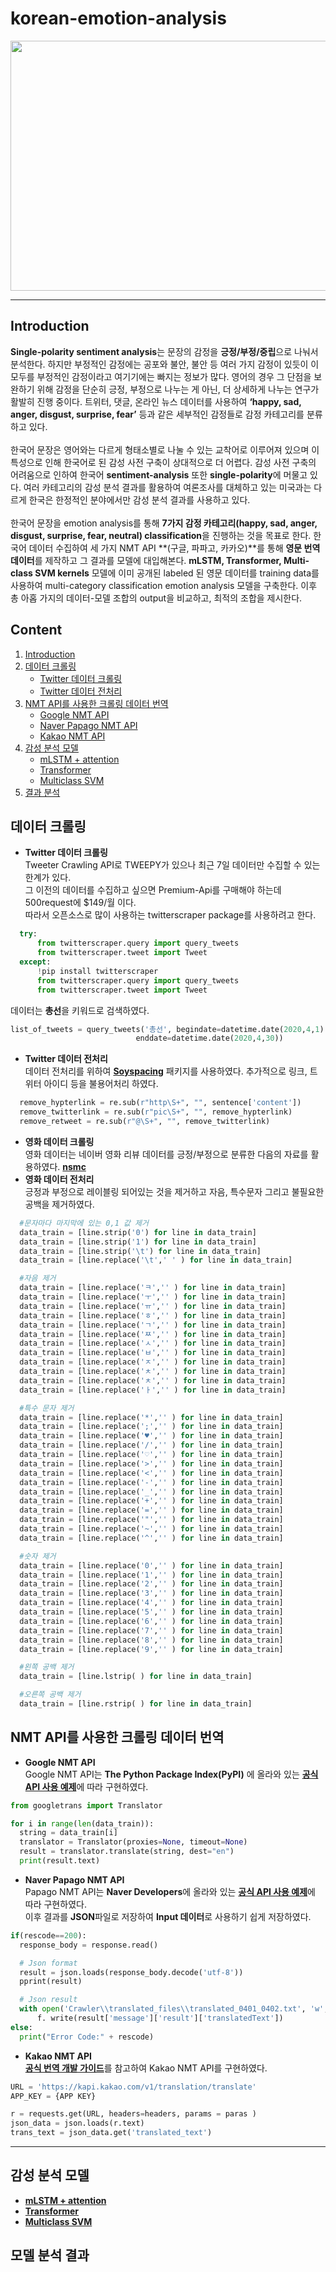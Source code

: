 # korean-emotion-analysis
<div align="center">
  <img src="https://user-images.githubusercontent.com/38775259/81778498-f2ee6c80-952d-11ea-91f3-347ce1ffcadd.jpg" width="600", height="400"></img>
</div>

--------------
## Introduction
**Single-polarity sentiment analysis**는 문장의 감정을 **긍정/부정/중립**으로 나눠서 분석한다. 
하지만 부정적인 감정에는 공포와 불안, 불안 등 여러 가지 감정이 있듯이 이 모두를 부정적인 감정이라고 여기기에는 빠지는 정보가 많다. 
영어의 경우 그 단점을 보완하기 위해 감정을 단순히 긍정, 부정으로 나누는 게 아닌, 더 상세하게 나누는 연구가 활발히 진행 중이다. 
트위터, 댓글, 온라인 뉴스 데이터를 사용하여 **‘happy, sad, anger, disgust, surprise, fear’** 등과 같은 세부적인 감정들로 감정 카테고리를 분류하고 있다.
<br><br>
한국어 문장은 영어와는 다르게 형태소별로 나눌 수 있는 교착어로 이루어져 있으며 이 특성으로 인해 한국어로 된 감성 사전 구축이 상대적으로 더 어렵다.
감성 사전 구축의 어려움으로 인하여 한국어 **sentiment-analysis** 또한 **single-polarity**에 머물고 있다. 
여러 카테고리의 감성 분석 결과를 활용하여 여론조사를 대체하고 있는 미국과는 다르게 한국은 한정적인 분야에서만 감성 분석 결과를 사용하고 있다. 
<br><br>
한국어 문장을 emotion analysis를 통해 **7가지 감정 카테고리(happy, sad, anger, disgust, surprise, fear, neutral) classification**을 진행하는 것을 목표로 한다. 
한국어 데이터 수집하여 세 가지 NMT API **\(구글, 파파고, 카카오\)**를 통해 **영문 번역 데이터**를 제작하고 그 결과를 모델에 대입해본다. 
**mLSTM, Transformer, Multi-class SVM kernels** 모델에 이미 공개된 labeled 된 영문 데이터를 training data를 사용하여 multi-category classification emotion analysis 모델을 구축한다.
이후 총 아홉 가지의 데이터-모델 조합의 output을 비교하고, 최적의 조합을 제시한다.

## Content
1. [Introduction](#introduction)
2. [데이터 크롤링](#데이터-크롤링)
    * [Twitter 데이터 크롤링](#twitter-데이터-크롤링)
    * [Twitter 데이터 전처리](#twitter-데이터-전처리)
3. [NMT API를 사용한 크롤링 데이터 번역](#nmt-api를-사용한-크롤링-데이터-번역)
    * [Google NMT API](#google-nmt-api)
    * [Naver Papago NMT API](-#aver-papago-nmt-api)
    * [Kakao NMT API](#kakao-nmt-api)
4. [감성 분석 모델](#감성-분석-모델)
    * [mLSTM + attention](#mlstm-+-attention)
    * [Transformer](#transformer)
    * [Multiclass SVM](#multiclass-svm)
5. [결과 분석](#결과-분석)

## 데이터 크롤링
- **Twitter 데이터 크롤링**<br>
    Tweeter Crawling API로 TWEEPY가 있으나 최근 7일 데이터만 수집할 수 있는 한계가 있다.<br>
    그 이전의 데이터를 수집하고 싶으면 Premium-Api를 구매해야 하는데 500request에 $149/월 이다.<br>
    따라서 오픈소스로 많이 사용하는 twitterscraper package를 사용하려고 한다.
```python
  try:
      from twitterscraper.query import query_tweets
      from twitterscraper.tweet import Tweet
  except:
      !pip install twitterscraper
      from twitterscraper.query import query_tweets
      from twitterscraper.tweet import Tweet
```
데이터는 **총선**을 키워드로 검색하였다.
```python
list_of_tweets = query_tweets('총선', begindate=datetime.date(2020,4,1), 
                            enddate=datetime.date(2020,4,30))
```
- **Twitter 데이터 전처리**<br>
    데이터 전처리를 위하여 [**Soyspacing**](https://github.com/lovit/soyspacing) 패키지를 사용하였다. 추가적으로 링크, 트위터 아이디 등을 불용어처리 하였다.
```python
  remove_hypterlink = re.sub(r"http\S+", "", sentence['content'])       # 하이퍼링크 제거
  remove_twitterlink = re.sub(r"pic\S+", "", remove_hypterlink)         # 트위터링크 제거
  remove_retweet = re.sub(r"@\S+", "", remove_twitterlink)              # 트위터아이디 제거
```
- **영화 데이터 크롤링**<br>
    영화 데이터는 네이버 영화 리뷰 데이터를 긍정/부정으로 분류한 다음의 자료를 활용하였다. [**nsmc**](https://github.com/e9t/nsmc)
- **영화 데이터 전처리**<br>
긍정과 부정으로 레이블링 되어있는 것을 제거하고 자음, 특수문자 그리고 불필요한 공백을 제거하였다. 
```python
  #문자마다 마지막에 있는 0,1 값 제거 
  data_train = [line.strip('0') for line in data_train]
  data_train = [line.strip('1') for line in data_train]
  data_train = [line.strip('\t') for line in data_train]
  data_train = [line.replace('\t',' ' ) for line in data_train]

  #자음 제거
  data_train = [line.replace('ㅋ','' ) for line in data_train]
  data_train = [line.replace('ㅜ','' ) for line in data_train]
  data_train = [line.replace('ㅠ','' ) for line in data_train]
  data_train = [line.replace('ㅎ','' ) for line in data_train]
  data_train = [line.replace('ㄱ','' ) for line in data_train]
  data_train = [line.replace('ㅉ','' ) for line in data_train]
  data_train = [line.replace('ㅅ','' ) for line in data_train]
  data_train = [line.replace('ㅂ','' ) for line in data_train]
  data_train = [line.replace('ㅈ','' ) for line in data_train]
  data_train = [line.replace('ㅊ','' ) for line in data_train]
  data_train = [line.replace('ㅊ','' ) for line in data_train]
  data_train = [line.replace('ㅏ','' ) for line in data_train]

  #특수 문자 제거
  data_train = [line.replace('*','' ) for line in data_train]
  data_train = [line.replace(';','' ) for line in data_train]
  data_train = [line.replace('♥','' ) for line in data_train]
  data_train = [line.replace('/','' ) for line in data_train]
  data_train = [line.replace('♡','' ) for line in data_train]
  data_train = [line.replace('>','' ) for line in data_train]
  data_train = [line.replace('<','' ) for line in data_train]
  data_train = [line.replace('-','' ) for line in data_train]
  data_train = [line.replace('_','' ) for line in data_train]
  data_train = [line.replace('+','' ) for line in data_train]
  data_train = [line.replace('=','' ) for line in data_train]
  data_train = [line.replace('"','' ) for line in data_train]
  data_train = [line.replace('~','' ) for line in data_train]
  data_train = [line.replace('^','' ) for line in data_train]

  #숫자 제거
  data_train = [line.replace('0','' ) for line in data_train]
  data_train = [line.replace('1','' ) for line in data_train]
  data_train = [line.replace('2','' ) for line in data_train]
  data_train = [line.replace('3','' ) for line in data_train]
  data_train = [line.replace('4','' ) for line in data_train]
  data_train = [line.replace('5','' ) for line in data_train]
  data_train = [line.replace('6','' ) for line in data_train]
  data_train = [line.replace('7','' ) for line in data_train]
  data_train = [line.replace('8','' ) for line in data_train]
  data_train = [line.replace('9','' ) for line in data_train]

  #왼쪽 공백 제거
  data_train = [line.lstrip( ) for line in data_train]

  #오른쪽 공백 제거
  data_train = [line.rstrip( ) for line in data_train]

```
## NMT API를 사용한 크롤링 데이터 번역
- **Google NMT API**<br>
  Google NMT API는 **The Python Package Index(PyPI)** 에 올라와 있는 [**공식 API 사용 예제**](https://pypi.org/project/googletrans/)에 따라 구현하였다.
```python
from googletrans import Translator

for i in range(len(data_train)):
  string = data_train[i]
  translator = Translator(proxies=None, timeout=None)
  result = translator.translate(string, dest="en")
  print(result.text)
```
- **Naver Papago NMT API**<br>
  Papago NMT API는 **Naver Developers**에 올라와 있는 [**공식 API 사용 예제**](https://developers.naver.com/docs/nmt/reference)에 따라 구현하였다.<br>
  이후 결과를 **JSON**파일로 저장하여 **Input 데이터**로 사용하기 쉽게 저장하였다.
```python
if(rescode==200):
  response_body = response.read()

  # Json format
  result = json.loads(response_body.decode('utf-8'))
  pprint(result)

  # Json result  
  with open('Crawler\\translated_files\\translated_0401_0402.txt', 'w', encoding='utf8') as f:
      f. write(result['message']['result']['translatedText'])
else:
  print("Error Code:" + rescode)
```
- **Kakao NMT API**<br>
  [**공식 번역 개발 가이드**](https://developers.kakao.com/docs/latest/ko/translate/dev-guide)를 참고하여 Kakao NMT API를 구현하였다. <br>
```python
URL = 'https://kapi.kakao.com/v1/translation/translate'
APP_KEY = {APP KEY}

r = requests.get(URL, headers=headers, params = paras )
json_data = json.loads(r.text)
trans_text = json_data.get('translated_text')
 ```
-------------
## 감성 분석 모델
- [**mLSTM + attention**](Model/mlstm_attention/mlstm_attention.md)
- [**Transformer**](Model/transformer/transformer.md)
- [**Multiclass SVM**](Model/msvm_kernel/msvm_kernel.md)

## 모델 분석 결과

